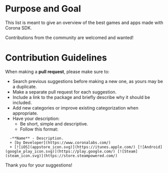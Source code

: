# Purpose and Goal
This list is meant to give an overview of the best games and apps made with Corona SDK.

Contributions from the community are welcomed and wanted!

# Contribution Guidelines

When making a **pull request**, please make sure to:
- Search previous suggestions before making a new one, as yours may be a duplicate.
- Make a separate pull request for each suggestion.
- Include a link to the package and briefly describe why it should be included.
- Add new categories or improve existing categorization when appropriate.
- Have your description:
  - Be short, simple and descriptive.
  - Follow this format: 
```
  -**Name** - Description.
  + [by Developer](https://www.coronalabs.com/)
  + [![iOS](appstore_icon.svg)](https://itunes.apple.com/) [![Android](google_play_icon.svg)](https://play.google.com/) [![Steam](steam_icon.svg)](https://store.steampowered.com/)
```

Thank you for your suggestions!
